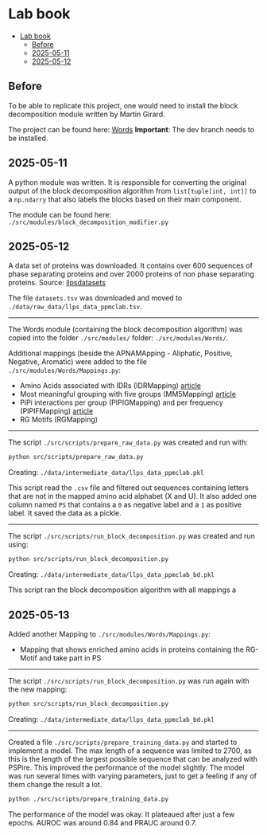 # Lab book 

<!--toc:start-->
- [Lab book](#lab-book)
  - [Before](#before)
  - [2025-05-11](#2025-05-11)
  - [2025-05-12](#2025-05-12)
<!--toc:end-->


## Before

To be able to replicate this project, one would need to install the block
decomposition module written by Martin Girard.

The project can be found here: [Words](https://gitlab.mpcdf.mpg.de/mgirard/Words)
**Important**: The dev branch needs to be installed.


## 2025-05-11

A python module was written. It is responsible for converting the original
output of the block decomposition algorithm from `list[tuple[int, int]]` to a
`np.ndarry` that also labels the blocks based on their main component.

The module can be found here:
`./src/modules/block_decomposition_modifier.py`

## 2025-05-12

A data set of proteins was downloaded.
It contains over 600 sequences of phase separating proteins and over 2000 
proteins of non phase separating proteins.
Source: [llpsdatasets](https://llpsdatasets.ppmclab.com)

The file `datasets.tsv` was downloaded and moved to
`./data/raw_data/llps_data_ppmclab.tsv`.

---

The Words module (containing the block decomposition algorithm) was copied into
the folder `./src/modules/` folder: `./src/modules/Words/`.

Additional mappings (beside the APNAMApping - Aliphatic, Positive, Negative,
Aromatic) were added to the file `./src/modules/Words/Mappings.py`:
- Amino Acids associated with IDRs (IDRMapping) [article](https://pmc.ncbi.nlm.nih.gov/articles/PMC2676888/)
- Most meaningful grouping with five groups (MM5Mapping) [article](https://www.academia.edu/14913388/Simplifying_amino_acid_alphabets_by_means_of_a_branch_and_bound_algorithm_and_substitution_matrices)
- PiPi interactions per group (PIPIGMapping) and per frequency (PIPIFMapping) [article](https://elifesciences.org/articles/31486)
- RG Motifs (RGMapping)

---

The script `./src/scripts/prepare_raw_data.py` was created and run with: 
```sh 
python src/scripts/prepare_raw_data.py
```
Creating:
`./data/intermediate_data/llps_data_ppmclab.pkl`

This script read the `.csv` file and filtered out sequences containing letters
that are not in the mapped amino acid alphabet (X and U). It also added one
column named `PS` that contains a `0` as negative label and a `1` as positive
label. It saved the data as a pickle.

---

The script `./src/scripts/run_block_decomposition.py` was created and run using:
```sh 
python src/scripts/run_block_decomposition.py
```
Creating:
`./data/intermediate_data/llps_data_ppmclab_bd.pkl`

This script ran the block decomposition algorithm with all mappings a

## 2025-05-13 

Added another Mapping to `./src/modules/Words/Mappings.py`:

- Mapping that shows enriched amino acids in proteins containing the RG-Motif
and take part in PS

---

The script `./src/scripts/run_block_decomposition.py` was run again with the new
mapping:
```sh 
python src/scripts/run_block_decomposition.py
```
Creating:
`./data/intermediate_data/llps_data_ppmclab_bd.pkl`

---

Created a file `./src/scripts/prepare_training_data.py` and started to implement
a model. The max length of a sequence was limited to 2700, as this is the length
of the largest possible sequence that can be analyzed with PSPire. This improved
the performance of the model slightly.
The model was run several times with varying parameters, just to get a feeling
if any of them change the result a lot. 

```sh
python ./src/scripts/prepare_training_data.py
```

The performance of the model was okay. It plateaued after just a few epochs.
AUROC was around 0.84 and PRAUC around 0.7.
